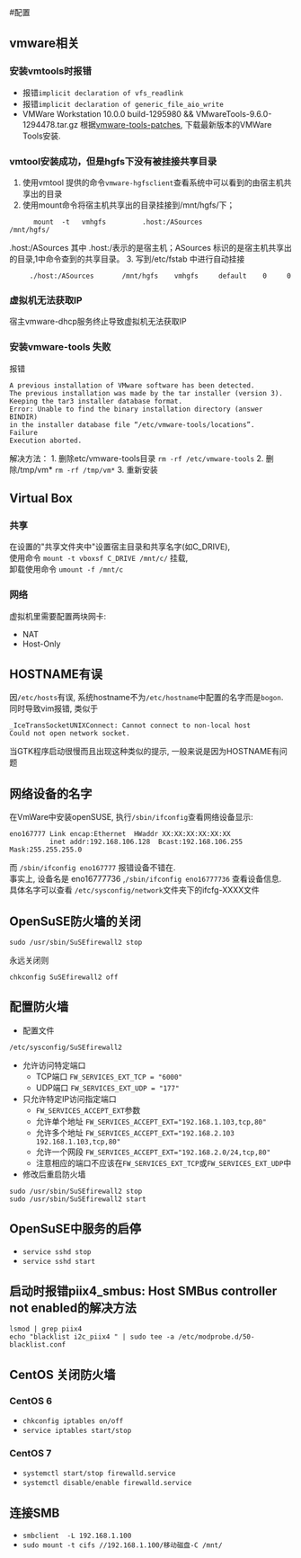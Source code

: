 #配置

## vmware相关


### 安装vmtools时报错
   * 报错`implicit declaration of vfs_readlink`
   * 报错`implicit declaration of generic_file_aio_write`
   * VMWare Workstation 10.0.0 build-1295980 && VMwareTools-9.6.0-1294478.tar.gz
根据[vmware-tools-patches](https://github.com/rasa/vmware-tools-patches), 下载最新版本的VMWare Tools安装.

### vmtool安装成功，但是hgfs下没有被挂接共享目录
   1. 使用vmtool 提供的命令`vmware-hgfsclient`查看系统中可以看到的由宿主机共享出的目录
   2. 使用mount命令将宿主机共享出的目录挂接到/mnt/hgfs/下；
```
      mount  -t   vmhgfs         .host:/ASources              /mnt/hgfs/
```
.host:/ASources 其中 .host:/表示的是宿主机；ASources 标识的是宿主机共享出的目录,1中命令查到的共享目录。
   3. 写到/etc/fstab 中进行自动挂接
```
     ./host:/ASources       /mnt/hgfs    vmhgfs     default    0     0
```

### 虚拟机无法获取IP
宿主vmware-dhcp服务终止导致虚拟机无法获取IP

### 安装vmware-tools 失败
报错
```
A previous installation of VMware software has been detected.
The previous installation was made by the tar installer (version 3).
Keeping the tar3 installer database format.
Error: Unable to find the binary installation directory (answer BINDIR)
in the installer database file “/etc/vmware-tools/locations”.
Failure
Execution aborted.
```

解决方法：
      1. 删除etc/vmware-tools目录 `rm -rf /etc/vmware-tools`
      2. 删除/tmp/vm* `rm -rf /tmp/vm*`
      3. 重新安装

## Virtual Box

### 共享
在设置的"共享文件夹中"设置宿主目录和共享名字(如C_DRIVE),   
使用命令 `mount -t vboxsf C_DRIVE /mnt/c/` 挂载,  
卸载使用命令 `umount -f /mnt/c`

### 网络
虚拟机里需要配置两块网卡:
   * NAT
   * Host-Only


## HOSTNAME有误
因`/etc/hosts`有误, 系统hostname不为`/etc/hostname`中配置的名字而是`bogon`.   
同时导致vim报错, 类似于
```
_IceTransSocketUNIXConnect: Cannot connect to non-local host
Could not open network socket.
```
当GTK程序启动很慢而且出现这种类似的提示, 一般来说是因为HOSTNAME有问题


## 网络设备的名字
在VmWare中安装openSUSE, 执行`/sbin/ifconfig`查看网络设备显示:
```
eno167777 Link encap:Ethernet  HWaddr XX:XX:XX:XX:XX:XX  
          inet addr:192.168.106.128  Bcast:192.168.106.255  Mask:255.255.255.0
```
而 `/sbin/ifconfig eno167777` 报错设备不错在.  
事实上, 设备名是 eno16777736 ,`/sbin/ifconfig eno16777736` 查看设备信息.   
具体名字可以查看 `/etc/sysconfig/network`文件夹下的ifcfg-XXXX文件   


## OpenSuSE防火墙的关闭
```
sudo /usr/sbin/SuSEfirewall2 stop
```
永远关闭则
```
chkconfig SuSEfirewall2 off
```

## 配置防火墙
   * 配置文件
```
/etc/sysconfig/SuSEfirewall2
```
   * 允许访问特定端口
      * TCP端口
         `FW_SERVICES_EXT_TCP = "6000"`
      * UDP端口
         `FW_SERVICES_EXT_UDP = "177"`
   * 只允许特定IP访问指定端口
      * `FW_SERVICES_ACCEPT_EXT`参数
      * 允许单个地址
         `FW_SERVICES_ACCEPT_EXT="192.168.1.103,tcp,80"`
      * 允许多个地址
         `FW_SERVICES_ACCEPT_EXT="192.168.2.103 192.168.1.103,tcp,80"`
      * 允许一个网段
         `FW_SERVICES_ACCEPT_EXT="192.168.2.0/24,tcp,80"`
      * 注意相应的端口不应该在`FW_SERVICES_EXT_TCP`或`FW_SERVICES_EXT_UDP`中
   * 修改后重启防火墙
```
sudo /usr/sbin/SuSEfirewall2 stop
sudo /usr/sbin/SuSEfirewall2 start
```

## OpenSuSE中服务的启停
   * `service sshd stop`
   * `service sshd start`

## 启动时报错piix4_smbus: Host SMBus controller not enabled的解决方法
` lsmod | grep piix4 `   
`echo "blacklist i2c_piix4 " | sudo tee -a /etc/modprobe.d/50-blacklist.conf `

## CentOS 关闭防火墙
### CentOS 6
   * `chkconfig iptables on/off`
   * `service iptables start/stop`

### CentOS 7
   * `systemctl start/stop firewalld.service`
   * `systemctl disable/enable firewalld.service`

## 连接SMB
  * `smbclient  -L 192.168.1.100`
  * `sudo mount -t cifs //192.168.1.100/移动磁盘-C /mnt/`

